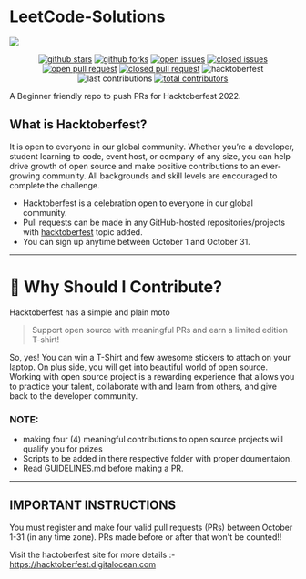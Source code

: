# LeetCode-Solutions

<img align="center" src="https://github.com/OyePradumya/Collection/blob/1366c0bd85b6d2a9f38c19998bfe4ae961581bb1/hacktoberfest-2022.png">

<p align="center">
<a href="https://github.com/Architgupta001/LeetCode-Solutions/stargazers"><img src="https://img.shields.io/github/stars/Architgupta001/LeetCode-Solutions?style=for-the-badge" alt="github stars"></a>
<a href="https://github.com/OyePradumya/Collection/network/members"><img src="https://img.shields.io/github/forks/OyePradumya/Collection?style=for-the-badge" alt="github forks"></a>
<a href="https://github.com/OyePradumya/Collection/issues"><img src="https://img.shields.io/github/issues-raw/OyePradumya/Collection?style=for-the-badge" alt="open issues"></a>
<a href="https://github.com/OyePradumya/Collection/issues"><img src="https://img.shields.io/github/issues-closed-raw/OyePradumya/Collection?style=for-the-badge" alt="closed issues"><a/>
<a href="https://github.com/OyePradumya/Collection/pulls"><img src="https://img.shields.io/github/issues-pr-raw/OyePradumya/Collection?style=for-the-badge" alt="open pull request"></a>
<a href="https://github.com/OyePradumya/Collection/pulls"><img src="https://img.shields.io/github/issues-pr-closed-raw/OyePradumya/Collection?style=for-the-badge" alt="closed pull request"></a>

<img src="https://img.shields.io/github/hacktoberfest/2022/OyePradumya/Collection?style=for-the-badge" alt="hacktoberfest">
<img src="https://img.shields.io/github/last-commit/OyePradumya/Collection?style=for-the-badge" alt="last contributions">
<a href="https://api.github.com/repos/OyePradumya/Collection/contributors"><img src="https://img.shields.io/github/contributors/OyePradumya/Collection?style=for-the-badge" alt="total contributors"></a>
</p>

A Beginner friendly repo to push PRs for Hacktoberfest 2022.

## What is Hacktoberfest?

It is open to everyone in our global community. Whether you’re a developer, student learning to code, event host, or company of any size, you can help drive growth of open source and make positive contributions to an ever-growing community. All backgrounds and skill levels are encouraged to complete the challenge.

- Hacktoberfest is a celebration open to everyone in our global community.
- Pull requests can be made in any GitHub-hosted repositories/projects with [hacktoberfest](https://github.com/search?q=hacktoberfest) topic added.
- You can sign up anytime between October 1 and October 31.
***
# 👕 Why Should I Contribute?
Hacktoberfest has a simple and plain moto
> Support open source with meaningful PRs and earn a limited edition T-shirt!

So, yes! You can win a T-Shirt and few awesome stickers to attach on your laptop. On plus side, you will get into beautiful world of open source.<br>
Working with open source project is a rewarding experience that allows you to practice your talent, collaborate with and learn from others, and give back to the developer community. 
### NOTE:
* making four (4) meaningful contributions to open source projects will qualify you for prizes
* Scripts to be added in there respective folder with proper doumentaion.
* Read GUIDELINES.md before making a PR.

***

## IMPORTANT INSTRUCTIONS
You must register and make four valid pull requests (PRs) between October 1-31 (in any time zone). PRs made before or after that won't be counted!!

Visit the hactoberfest site for more details :- https://hacktoberfest.digitalocean.com
